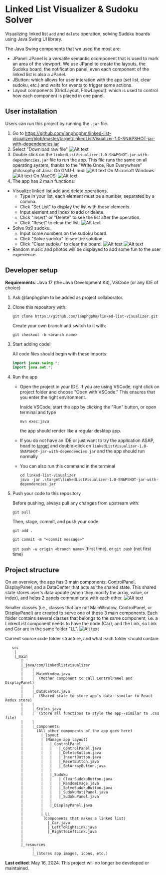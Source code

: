 # Linked List Visualizer & Sudoku Solver

Visualizing linked list `add` and `delete` operation, solving Sudoku boards using Java Swing UI library.

The Java Swing components that we used the most are: 
- JPanel: JPanel is a versatile semantic ccomponent that is used to mark an area of the viewport. We use JPanel to create the layouts, the Sudoku board, the notification panel, even each component of the linked list is also a JPanel.
- JButton: which allows for user interation with the app (set list, clear sudoku, etc.) and waits for events to trigger some actions.
- Layout components (GridLayout, FlowLayout): which is used to control how each component is placed in one panel.

## User installation
Users can run this project by running the `.jar` file.
1. Go to https://github.com/lanphgphm/linked-list-visualizer/blob/master/target/linkedListVisualizer-1.0-SNAPSHOT-jar-with-dependencies.jar
2. Select "Download raw file" 
![Alt text](project-documents/dload.png) 
3. Double click on the `linkedListVisualizer-1.0-SNAPSHOT-jar-with-dependencies.jar` file to run the app. This file runs the same on all operating system, thanks to the "Write Once, Run Everywhere" philosophy of Java. 
On GNU-Linux: 
![Alt text](project-documents/linux.png) 
On Microsoft Windows: 
![Alt text](project-documents/windows.png) 
On MacOS: 
![Alt text](project-documents/macOS.png)
4. The app has 2 main functions: 
- Visualize linked list add and delete operations.
    - Type in your list, each element must be a number, separated by a comma.
    - Click "Set List" to display the list with those elements.
    - Input element and index to add or delete. 
    - Click "Insert" or "Delete" to see the list after the operation.
    - Click "Reset" to clear the list.
    ![Alt text](project-documents/manualLL.png)
- Solve 9x9 sudoku. 
    - Input some numbers on the sudoku board. 
    - Click "Solve sudoku" to see the solution.
    - Click "Clear sudoku" to clear the board.
    ![Alt text](project-documents/manualSu1.png)
    ![Alt text](project-documents/manualSu2.png)
- Random music and photos will be displayed to add some fun to the user experience. 

## Developer setup

**Requirements**: Java 17 (the Java Development Kit), VSCode (or any IDE of choice)

1.  Ask @lanphgphm to be added as project collaborator.

2.  Clone this repository with:

    `git clone https://github.com/lanphgphm/linked-list-visualizer.git`

    Create your own branch and switch to it with:

    `git checkout -b <branch name>`

3.  Start adding code!

    All code files should begin with these imports:

    ```java
    import javax.swing.*;
    import java.awt.*;
    ```

4.  Run the app

    - Open the project in your IDE. If you are using VSCode, right click
      on project folder and choose "Open with VSCode." This ensures that
      you enter the right environment.

      Inside VSCode, start the app by clicking the "Run" button, or open
      terminal and type

      `mvn exec:java`

      the app should render like a regular desktop app.

    - If you do not have an IDE or just want to try the application ASAP, head to [target](./target/) and double-click on `linkedListVisualizer-1.0-SNAPSHOT-jar-with-dependencies.jar` and the app should run normally
    - You can also run this command in the terminal

      ```
      cd linked-list-visualizer
      java -jar .\target\linkedListVisualizer-1.0-SNAPSHOT-jar-with-dependencies.jar
      ```

5.  Push your code to this repository

    Before pushing, always pull any changes from upstream with:

    `git pull`

    Then, stage, commit, and push your code:

    `git add .`

    `git commit -m "<commit message>"`

    `git push -u origin <branch name>` (first time), or `git push` (not first time)

## Project structure

On an overview, the app has 3 main components: ControlPanel, DisplayPanel,
and a DataCenter that acts as the shared state. This shared state stores
user's data update (when they modify the array, value, or index), and helps
2 panels communicate with each other.
![Alt text](project-documents/project_struct.png)

Smaller classes (i.e., classes that are not MainWindow, ControlPanel,
or DisplayPanel) are created to serve one of these 3 main components.
Each folder contains several classes that belongs to the same component,
i.e. a LinkedList component needs to have the node (Car), and the Link,
so Link and Car are in the same folder "LL".
![Alt text](project-documents/class_struct.png)

Current source code folder structure, and what each folder should contain:

```
   src
    |
    |_main
       |
       |_java/com/linkedlistvisualizer
       |    |
       |    |_MainWindow.java
       |    |  (Mother component to call ControlPanel and DisplayPanel)
       |    |
       |    |_DataCenter.java
       |    |  (Shared state to store app's data--similar to React Redux store)
       |    |
       |    |_Styles.java
       |    |  (Store all functions to style the app--similar to .css file)
       |    |
       |    |_components
       |      (All other components of the app goes here)
       |        |_layout
       |        | (Manage app layout)
       |        |   |_ControlPanel
       |        |   |   |_ControlPanel.java
       |        |   |   |_DeleteButton.java
       |        |   |   |_InsertButton.java
       |        |   |   |_ResetButton.java
       |        |   |   |_SetArrayButton.java
       |        |   |
       |        |   |_Sudoku
       |        |   |   |_ClearSudokuButton.java
       |        |   |   |_RandomImage.java
       |        |   |   |_SolveSudokuButton.java
       |        |   |   |_SudokuNotiPanel.java
       |        |   |   |_SudokuPanel.java
       |        |   |
       |        |   |_DisplayPanel.java
       |        |
       |        |_LL
       |         (Components that makes a linked list)
       |           |_Car.java
       |           |_LeftToRightLink.java
       |           |_RightToLeftLink.java
       |
       |
       |_resources
            |
            |_(Stores app images, icons, etc.)
```

**Last edited**: May 16, 2024. This project will no longer be developed or maintained. 

